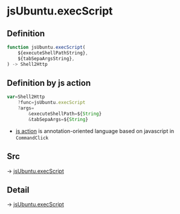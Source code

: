 # jsUbuntu.execScript

## Definition

```js.js
function jsUbuntu.execScript(
	${executeShellPathString},
	${tabSepaArgsString},
) -> Shell2Http
```


## Definition by js action

```js.js
var=Shell2Http
	?func=jsUbuntu.execScript
	?args=
		&executeShellPath=${String}
		&tabSepaArgs=${String}
```

- [js action](#) is annotation-oriented language based on javascript in `CommandClick`



## Src

-> [jsUbuntu.execScript](https://github.com/puutaro/CommandClick/blob/master/app/src/main/java/com/puutaro/commandclick/fragment_lib/terminal_fragment/js_interface/JsUbuntu.kt#L35)

## Detail

-> [jsUbuntu.execScript](https://github.com/puutaro/CommandClick/blob/master/md/developer/js_interface/details/JsUbuntu/execScript.md)
